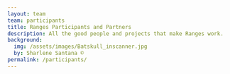 ```yaml
---
layout: team
team: participants
title: Ranges Participants and Partners
description: All the good people and projects that make Ranges work.
background:
  img: /assets/images/Batskull_inscanner.jpg
  by: Sharlene Santana ©
permalink: /participants/
---
```

